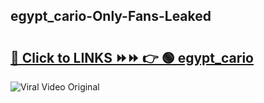 
 ## egypt_cario-Only-Fans-Leaked

# <h2><a href="https://clipsfans.com/egypt_cario&ref=git">🔗 Click to LINKS ⏩⏩ 👉 🟢 egypt_cario </a></h2>

<a href="https://clipsfans.com/egypt_cario&ref=git" rel="nofollow" data-target="animated-image.originalLink"><img src="https://i.ibb.co.com/xMMVF88/686577567.gif" alt="Viral Video Original" style="max-width: 100%; display: inline-block;" data-target="animated-image.originalImage"></a>

